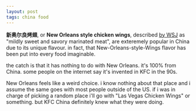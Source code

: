 ```yaml
---
layout: post
tags: china food
---
```


**新奥尔良烤翅**, or **New Orleans style chicken wings**, described [by WSJ](https://archive.is/ZltjF) as "mildly sweet and savory marinated meat", are exteremely popular in China due to its unique flavour. in fact, that New-Orleans-style-Wings flavor has been put into every food imaginable.

the catch is that it has nothing to do with New Orleans. it's 100% from China. some people on the internet say it's invented in KFC in the 90s.

New Orleans feels like a weird choice. i know nothing about that place and i assume the same goes with most people outside of the US. if i was in charge of picking a random place i'll go with "Las Vegas Chicken Wings" or something. but KFC China definitely knew what they were doing.
